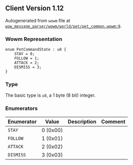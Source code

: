 ## Client Version 1.12

Autogenerated from `wowm` file at [`wow_message_parser/wowm/world/pet/pet_common.wowm:9`](https://github.com/gtker/wow_messages/tree/main/wow_message_parser/wowm/world/pet/pet_common.wowm#L9).

### Wowm Representation
```rust,ignore
enum PetCommandState : u8 {
    STAY = 0;
    FOLLOW = 1;
    ATTACK = 2;
    DISMISS = 3;
}
```
### Type
The basic type is `u8`, a 1 byte (8 bit) integer.
### Enumerators
| Enumerator | Value  | Description | Comment |
| --------- | -------- | ----------- | ------- |
| `STAY` | 0 (0x00) |  |  |
| `FOLLOW` | 1 (0x01) |  |  |
| `ATTACK` | 2 (0x02) |  |  |
| `DISMISS` | 3 (0x03) |  |  |
